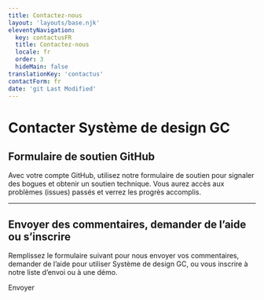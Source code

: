 ```yaml
---
title: Contactez-nous
layout: 'layouts/base.njk'
eleventyNavigation:
  key: contactusFR
  title: Contactez-nous
  locale: fr
  order: 3
  hideMain: false
translationKey: 'contactus'
contactForm: fr
date: 'git Last Modified'
---
```


# Contacter Système de design GC

## Formulaire de soutien GitHub

Avec votre compte GitHub, utilisez notre <gcds-link external href="{{ links.githubCompsIssues }}">formulaire de soutien</gcds-link> pour signaler des bogues et obtenir un soutien technique. Vous aurez accès aux problèmes (issues) passés et verrez les progrès accomplis.

<hr class="my-600" />

## Envoyer des commentaires, demander de l’aide ou s’inscrire

Remplissez le formulaire suivant pour nous envoyer vos commentaires, demander de l’aide pour utiliser Système de design GC, ou vous inscrire à notre liste d’envoi ou à une démo.

<form class="my-600 contact-us-form" name="contactFR" method="post" style="min-height: 32rem;" action="/api/submission">
  <input type="hidden" name="form-name" value="contactFR" />
  <input name="honeypot" type="text" aria-label="bot" hidden/>

<gcds-input type="text" name="name" input-id="name" label="Nom complet" size="30" autocomplete="name" required></gcds-input>
<gcds-input type="email" name="email" input-id="email" label="Adresse courriel" size="50" autocomplete="email" required></gcds-input>
<gcds-textarea name="message" label="Fournissez vos commentaires ou posez une question si vous avez besoin d’aide" textarea-id="message"></gcds-textarea>

  <gcds-fieldset fieldset-id="learnMore" legend="Apprenez-en plus sur Système de design GC" hint="Choisissez autant d'options que vous le souhaitez.">
    <gcds-checkbox checkbox-id="learnMoreMailingList" label="Ajoutez-moi à votre liste d'envoi." value="learn-more-mailing-list" name="learn-more-mailing-list"></gcds-checkbox>
    <gcds-checkbox checkbox-id="learnMoreDemo" label="Contactez-moi pour une démo." value="learn-more-demo" name="learn-more-demo"></gcds-checkbox>
    <gcds-checkbox checkbox-id="learnMoreResearch" label="Contactez-moi pour les études sur l'utilisabilité." value="learn-more-research" name="learn-more-research"></gcds-checkbox>
  </gcds-fieldset>

  <gcds-fieldset fieldset-id="familiarityGCDS" legend="Indiquez votre expérience avec Système de design GC" hint="Sélectionnez 1 option." required>
    <gcds-radio-group name="familiarityGCDS" options='{{ contactus[locale].options | stringify | encode-html }}'>
    </gcds-radio-group>
  </gcds-fieldset>

  <div hidden>
    <gcds-input type="text" name="bot-field" input-id="bot-field" label="bot"></gcds-input>
  </div>

  <gcds-button button-role="primary" type="submit">
    Envoyer
  </gcds-button>
</form>
